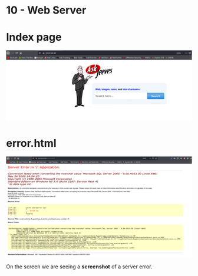 # 10 - Web Server





# Index page

![](vx_images/393282087238.png)

# error.html

![](vx_images/2852870928940.png)

On the screen  we are seeing a **screenshot** of  a server error.


